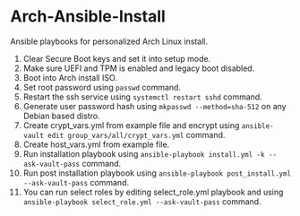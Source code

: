 # Arch-Ansible-Install
Ansible playbooks for personalized Arch Linux install.

1. Clear Secure Boot keys and set it into setup mode.
2. Make sure UEFI and TPM is enabled and legacy boot disabled.
3. Boot into Arch install ISO.
4. Set root password using `passwd` command.
5. Restart the ssh service using `systemctl restart sshd` command.
6. Generate user password hash using `mkpasswd --method=sha-512` on any Debian based distro.
7. Create crypt_vars.yml from example file and encrypt using `ansible-vault edit group_vars/all/crypt_vars.yml` command.
8. Create host_vars.yml from example file.
9. Run installation playbook using `ansible-playbook install.yml -k --ask-vault-pass` command.
10. Run post installation playbook using `ansible-playbook post_install.yml --ask-vault-pass` command.
11. You can run select roles by editing select_role.yml playbook and using `ansible-playbook select_role.yml --ask-vault-pass` command.
